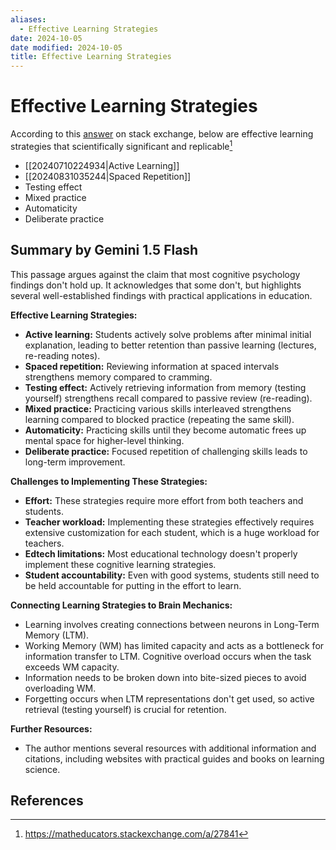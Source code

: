 ```yaml
---
aliases:
  - Effective Learning Strategies
date: 2024-10-05
date modified: 2024-10-05
title: Effective Learning Strategies
---
```


# Effective Learning Strategies

According to this [answer](https://matheducators.stackexchange.com/a/27841) on stack exchange, below are effective learning strategies that scientifically significant and replicable[^1]

- [[20240710224934|Active Learning]]
- [[20240831035244|Spaced Repetition]]
- Testing effect
- Mixed practice
- Automaticity
- Deliberate practice

## Summary by Gemini 1.5 Flash

This passage argues against the claim that most cognitive psychology findings don't hold up. It acknowledges that some don't, but highlights several well-established findings with practical applications in education.

**Effective Learning Strategies:**

- **Active learning:** Students actively solve problems after minimal initial explanation, leading to better retention than passive learning (lectures, re-reading notes).
- **Spaced repetition:** Reviewing information at spaced intervals strengthens memory compared to cramming.
- **Testing effect:** Actively retrieving information from memory (testing yourself) strengthens recall compared to passive review (re-reading).
- **Mixed practice:** Practicing various skills interleaved strengthens learning compared to blocked practice (repeating the same skill).
- **Automaticity:** Practicing skills until they become automatic frees up mental space for higher-level thinking.
- **Deliberate practice:** Focused repetition of challenging skills leads to long-term improvement.

**Challenges to Implementing These Strategies:**

- **Effort:** These strategies require more effort from both teachers and students.
- **Teacher workload:** Implementing these strategies effectively requires extensive customization for each student, which is a huge workload for teachers.
- **Edtech limitations:** Most educational technology doesn't properly implement these cognitive learning strategies.
- **Student accountability:** Even with good systems, students still need to be held accountable for putting in the effort to learn.

**Connecting Learning Strategies to Brain Mechanics:**

- Learning involves creating connections between neurons in Long-Term Memory (LTM).
- Working Memory (WM) has limited capacity and acts as a bottleneck for information transfer to LTM. Cognitive overload occurs when the task exceeds WM capacity.
- Information needs to be broken down into bite-sized pieces to avoid overloading WM.
- Forgetting occurs when LTM representations don't get used, so active retrieval (testing yourself) is crucial for retention.

**Further Resources:**

- The author mentions several resources with additional information and citations, including websites with practical guides and books on learning science.

## References

[^1]: https://matheducators.stackexchange.com/a/27841

